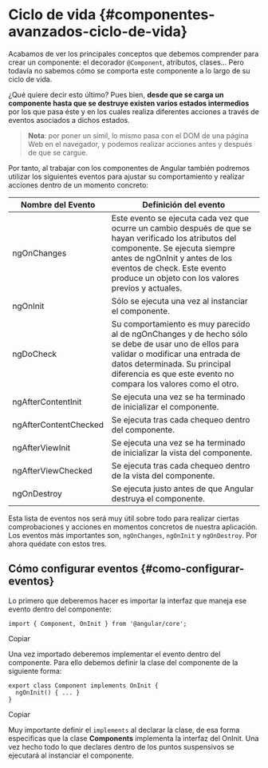 Ciclo de vida {#componentes-avanzados-ciclo-de-vida}
=====================================

Acabamos de ver los principales conceptos que debemos comprender para
crear un componente: el decorador `@Component`, atributos, clases… Pero
todavía no sabemos cómo se comporta este componente a lo largo de su
ciclo de vida.

¿Qué quiere decir esto último? Pues bien, **desde que se carga un
componente hasta que se destruye existen varios estados intermedios**
por los que pasa éste y en los cuales realiza diferentes acciones a
través de eventos asociados a dichos estados.

> **Nota**: por poner un símil, lo mismo pasa con el DOM de una página
> Web en el navegador, y podemos realizar acciones antes y después de
> que se cargue.

Por tanto, al trabajar con los componentes de Angular también podremos
utilizar los siguientes eventos para ajustar su comportamiento y
realizar acciones dentro de un momento concreto:

 |Nombre del Evento|Definición del evento|
|--- |--- |
|ngOnChanges|Este evento se ejecuta cada vez que ocurre un cambio después de que se hayan verificado los atributos del componente. Se ejecuta siempre antes de ngOnInit y antes de los eventos de check. Este evento produce un objeto con los valores previos y actuales.|
|ngOnInit|Sólo se ejecuta una vez al instanciar el componente.|
|ngDoCheck|Su comportamiento es muy parecido al de ngOnChanges y de hecho sólo se debe de usar uno de ellos para validar o modificar una entrada de datos determinada. Su principal diferencia es que este evento no compara los valores como el otro.|
|ngAfterContentInit|Se ejecuta una vez se ha terminado de inicializar el componente.|
|ngAfterContentChecked|Se ejecuta tras cada chequeo dentro del componente.|
|ngAfterViewInit|Se ejecuta una vez se ha terminado de inicializar la vista del componente.|
|ngAfterViewChecked|Se ejecuta tras cada chequeo dentro de la vista del componente.|
|ngOnDestroy|Se ejecuta justo antes de que Angular destruya el componente.|


Esta lista de eventos nos será muy útil sobre todo para realizar ciertas
comprobaciones y acciones en momentos concretos de nuestra aplicación.
Los eventos más importantes son, `ngOnChanges`, `ngOnInit` y
`ngOnDestroy`. Por ahora quédate con estos tres.

Cómo configurar eventos {#como-configurar-eventos}
-----------------------

Lo primero que deberemos hacer es importar la interfaz que maneja ese
evento dentro del componente:

``` {.line-numbers .language-ts}
import { Component, OnInit } from '@angular/core';
```

Copiar

Una vez importado deberemos implementar el evento dentro del componente.
Para ello debemos definir la clase del componente de la siguiente forma:

``` {.line-numbers .language-ts}
export class Component implements OnInit {
  ngOnInit() { ... }
}
```

Copiar

Muy importante definir el `implements` al declarar la clase, de esa
forma especificas que la clase **Components** implementa la interfaz del
OnInit. Una vez hecho todo lo que declares dentro de los puntos
suspensivos se ejecutará al instanciar el componente.
